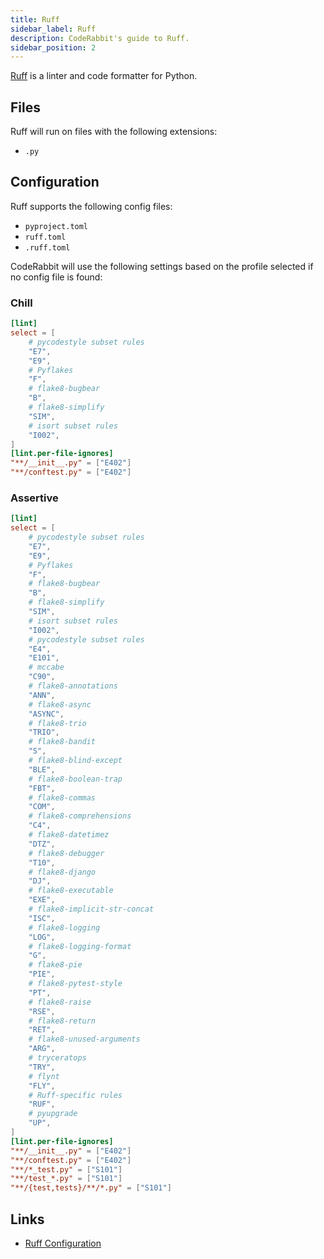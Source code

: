 ```yaml
---
title: Ruff
sidebar_label: Ruff
description: CodeRabbit's guide to Ruff.
sidebar_position: 2
---
```


[Ruff](https://docs.astral.sh/ruff/) is a linter and code formatter for Python.

## Files

Ruff will run on files with the following extensions:

- `.py`

## Configuration

Ruff supports the following config files:

- `pyproject.toml`
- `ruff.toml`
- `.ruff.toml`

CodeRabbit will use the following settings based on the profile selected if no config file is found:

### Chill

```toml
[lint]
select = [
    # pycodestyle subset rules
    "E7",
    "E9",
    # Pyflakes
    "F",
    # flake8-bugbear
    "B",
    # flake8-simplify
    "SIM",
    # isort subset rules
    "I002",
]
[lint.per-file-ignores]
"**/__init__.py" = ["E402"]
"**/conftest.py" = ["E402"]
```

### Assertive

```toml
[lint]
select = [
    # pycodestyle subset rules
    "E7",
    "E9",
    # Pyflakes
    "F",
    # flake8-bugbear
    "B",
    # flake8-simplify
    "SIM",
    # isort subset rules
    "I002",
    # pycodestyle subset rules
    "E4",
    "E101",
    # mccabe
    "C90",
    # flake8-annotations
    "ANN",
    # flake8-async
    "ASYNC",
    # flake8-trio
    "TRIO",
    # flake8-bandit
    "S",
    # flake8-blind-except
    "BLE",
    # flake8-boolean-trap
    "FBT",
    # flake8-commas
    "COM",
    # flake8-comprehensions
    "C4",
    # flake8-datetimez
    "DTZ",
    # flake8-debugger
    "T10",
    # flake8-django
    "DJ",
    # flake8-executable
    "EXE",
    # flake8-implicit-str-concat
    "ISC",
    # flake8-logging
    "LOG",
    # flake8-logging-format
    "G",
    # flake8-pie
    "PIE",
    # flake8-pytest-style
    "PT",
    # flake8-raise
    "RSE",
    # flake8-return
    "RET",
    # flake8-unused-arguments
    "ARG",
    # tryceratops
    "TRY",
    # flynt
    "FLY",
    # Ruff-specific rules
    "RUF",
    # pyupgrade
    "UP",
]
[lint.per-file-ignores]
"**/__init__.py" = ["E402"]
"**/conftest.py" = ["E402"]
"**/*_test.py" = ["S101"]
"**/test_*.py" = ["S101"]
"**/{test,tests}/**/*.py" = ["S101"]
```

## Links

- [Ruff Configuration](https://docs.astral.sh/ruff/configuration/)
